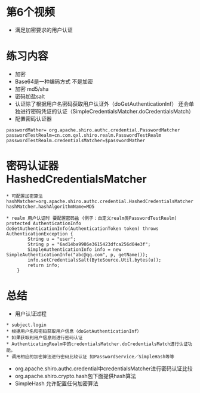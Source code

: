 # 第6个视频
* 满足加密要求的用户认证
# 练习内容
* 加密
* Base64是一种编码方式 不是加密
* 加密 md5/sha
* 密码加盐salt
* 认证除了根据用户名密码获取用户认证外（doGetAuthenticationInf） 还会单独进行密码凭证的认证（SimpleCredentialsMatcher.doCredentialsMatch）
* 配置密码认证器
```
passwordMather= org.apache.shiro.authc.credential.PasswordMatcher
passwordTestRealm=cn.com.qxl.shiro.realm.PasswordTestRealm
passwordTestRealm.credentialsMatcher=$passwordMather
```
# 密码认证器HashedCredentialsMatcher
```
* 可配置加密算法
hashMatcher=org.apache.shiro.authc.credential.HashedCredentialsMatcher
hashMatcher.hashAlgorithmName=MD5

* realm 用户认证时 要配置密码盐 (例子：自定义realm类PasswordTestRealm)
protected AuthenticationInfo doGetAuthenticationInfo(AuthenticationToken token) throws AuthenticationException {
		String u = "user";
		String p = "6ad14ba9986e3615423dfca256d04e3f";
		SimpleAuthenticationInfo info = new SimpleAuthenticationInfo("abc@qq.com", p, getName());
		info.setCredentialsSalt(ByteSource.Util.bytes(u));
		return info;
	}
```
# 总结
* 用户认证过程

```
* subject.login
* 根据用户名和密码获取用户信息（doGetAuthenticationInf）
* 如果获取到用户信息则进行密码认证
* AuthenticatingRealm中的credentialsMatcher.doCredentialsMatch进行认证功能。
* 调用相应的加密算法进行密码比较认证 如PasswordService／SimpleHash等等
```
* org.apache.shiro.authc.credential中credentialsMatcher进行密码认证比较
* org.apache.shiro.crypto.hash包下面提供hash算法
* SimpleHash 允许配置任何加密算法